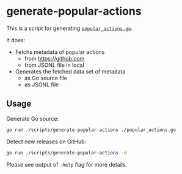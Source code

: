 generate-popular-actions
========================

This is a script for generating [`popular_actions.go`](../popular_actions.go).

It does:

- Fetchs metadata of popular actions
  - from https://github.com
  - from JSONL file in local
- Generates the fetched data set of metadata
  - as Go source file
  - as JSONL file

## Usage

Generate Go source:

```sh
go run ./scripts/generate-popular-actions ./popular_actions.go
```

Detect new releases on GitHub:

```sh
go run ./scripts/generate-popular-actions -d
```

Please see output of `-help` flag for more details.
